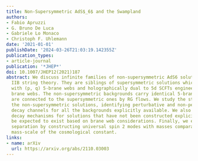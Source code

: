 ```yaml
---
title: Non-Supersymmetric AdS$_6$ and the Swampland
authors:
- Fabio Apruzzi
- G. Bruno De Luca
- Gabriele Lo Monaco
- Christoph F. Uhlemann
date: '2021-01-01'
publishDate: '2024-03-26T21:03:19.142355Z'
publication_types:
- article-journal
publication: '*JHEP*'
doi: 10.1007/JHEP12(2021)187
abstract: We discuss infinite families of non-supersymmetric AdS6 solutions in Type
  IIB string theory. They are siblings of supersymmetric solutions which are associated
  with (p, q) 5-brane webs and holographically dual to 5d SCFTs engineered by those
  brane webs. The non-supersymmetric backgrounds carry identical 5-brane charges and
  are connected to the supersymmetric ones by RG flows. We study the stability of
  the non-supersymmetric solutions, identifying perturbative and non-perturbative
  decay channels for all the backgrounds explicitly available. We also identify likely
  decay mechanisms for solutions that have not been constructed explicitly but may
  be expected to exist based on brane web considerations. Finally, we exclude scale
  separation by constructing universal spin 2 modes with masses comparable to the
  mass-scale of the cosmological constant.
links:
- name: arXiv
  url: https://arxiv.org/abs/2110.03003
---
```

